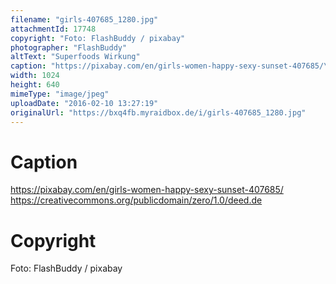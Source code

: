 ```yaml
---
filename: "girls-407685_1280.jpg"
attachmentId: 17748
copyright: "Foto: FlashBuddy / pixabay"
photographer: "FlashBuddy"
altText: "Superfoods Wirkung"
caption: "https://pixabay.com/en/girls-women-happy-sexy-sunset-407685/\nhttps://creativecommons.org/publicdomain/zero/1.0/deed.de"
width: 1024
height: 640
mimeType: "image/jpeg"
uploadDate: "2016-02-10 13:27:19"
originalUrl: "https://bxq4fb.myraidbox.de/i/girls-407685_1280.jpg"
---
```


# Caption

https://pixabay.com/en/girls-women-happy-sexy-sunset-407685/
https://creativecommons.org/publicdomain/zero/1.0/deed.de

# Copyright

Foto: FlashBuddy / pixabay
